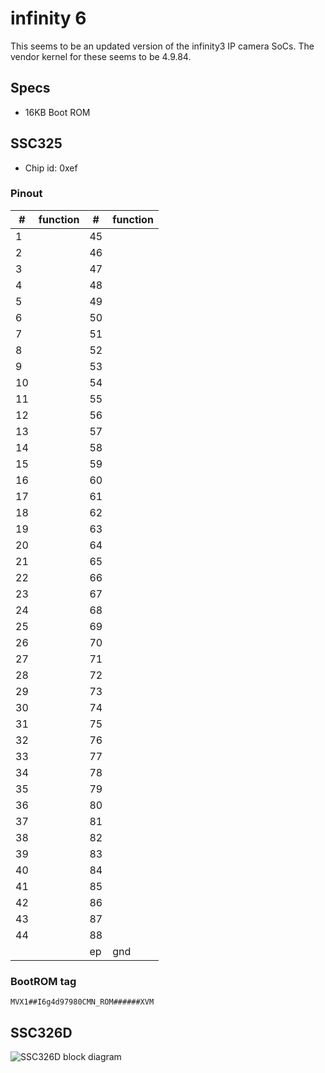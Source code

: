 # infinity 6

This seems to be an updated version of the infinity3 IP camera SoCs.
The vendor kernel for these seems to be 4.9.84.

## Specs

- 16KB Boot ROM

## SSC325

- Chip id: 0xef

### Pinout

| #  | function  | #  | function |
|----|-----------|----|----------|
| 1  |           | 45 |          |
| 2  |           | 46 |          |
| 3  |           | 47 |          |
| 4  |           | 48 |          |
| 5  |           | 49 |          |
| 6  |           | 50 |          |
| 7  |           | 51 |          |
| 8  |           | 52 |          |
| 9  |           | 53 |          |
| 10 |           | 54 |          |
| 11 |           | 55 |          |
| 12 |           | 56 |          |
| 13 |           | 57 |          |
| 14 |           | 58 |          |
| 15 |           | 59 |          |
| 16 |           | 60 |          |
| 17 |           | 61 |          |
| 18 |           | 62 |          |
| 19 |           | 63 |          |
| 20 |           | 64 |          |
| 21 |           | 65 |          |
| 22 |           | 66 |          |
| 23 |           | 67 |          |
| 24 |           | 68 |          |
| 25 |           | 69 |          |
| 26 |           | 70 |          |
| 27 |           | 71 |          |
| 28 |           | 72 |          |
| 29 |           | 73 |          |
| 30 |           | 74 |          |
| 31 |           | 75 |          |
| 32 |           | 76 |          |
| 33 |           | 77 |          |
| 34 |           | 78 |          |
| 35 |           | 79 |          |
| 36 |           | 80 |          |
| 37 |           | 81 |          |
| 38 |           | 82 |          |
| 39 |           | 83 |          |
| 40 |           | 84 |          |
| 41 |           | 85 |          |
| 42 |           | 86 |          |
| 43 |           | 87 |          |
| 44 |           | 88 |          |
|    |           | ep |  gnd     |


### BootROM tag

```MVX1##I6g4d97980CMN_ROM######XVM```

## SSC326D

![SSC326D block diagram](ssc326d_blockdiagram.png)
